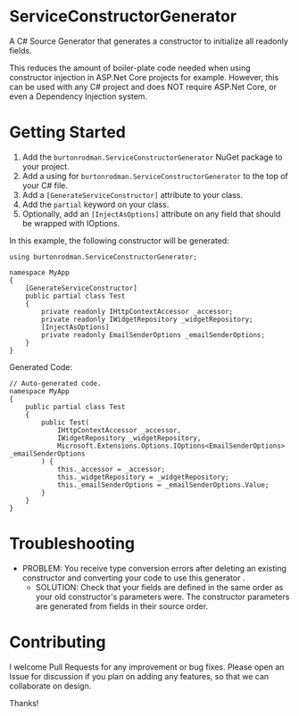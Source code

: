 # ServiceConstructorGenerator
A C# Source Generator that generates a constructor to initialize all readonly fields.

This reduces the amount of boiler-plate code needed when using constructor injection in ASP.Net Core projects for example.  However, this can be used with any C# project and does NOT require ASP.Net Core, or even a Dependency Injection system.

# Getting Started

1. Add the ```burtonrodman.ServiceConstructorGenerator``` NuGet package to your project.
2. Add a using for `burtonrodman.ServiceConstructorGenerator` to the top of your C# file.
3. Add a `[GenerateServiceConstructor]` attribute to your class.
4. Add the `partial` keyword on your class.
5. Optionally, add an `[InjectAsOptions]` attribute on any field that should be wrapped with IOptions.

In this example, the following constructor will be generated:

```
using burtonrodman.ServiceConstructorGenerator;

namespace MyApp
{
    [GenerateServiceConstructor]
    public partial class Test
    {
        private readonly IHttpContextAccessor _accessor;
        private readonly IWidgetRepository _widgetRepository;
        [InjectAsOptions]
        private readonly EmailSenderOptions _emailSenderOptions;
    }
}
```

Generated Code:
```
// Auto-generated code.
namespace MyApp
{
    public partial class Test
    {
        public Test(
            IHttpContextAccessor _accessor,
            IWidgetRepository _widgetRepository,
            Microsoft.Extensions.Options.IOptions<EmailSenderOptions> _emailSenderOptions
        ) {
            this._accessor = _accessor;
            this._widgetRepository = _widgetRepository;
            this._emailSenderOptions = _emailSenderOptions.Value;
        }
    }
}
```

# Troubleshooting
- PROBLEM:  You receive type conversion errors after deleting an existing constructor and converting your code to use this generator .
    - SOLUTION: Check that your fields are defined in the same order as your old constructor's parameters were.  The constructor parameters are generated from fields in their source order.

# Contributing
I welcome Pull Requests for any improvement or bug fixes.  Please open an Issue for discussion if you plan on adding any features, so that we can collaborate on design.

Thanks!